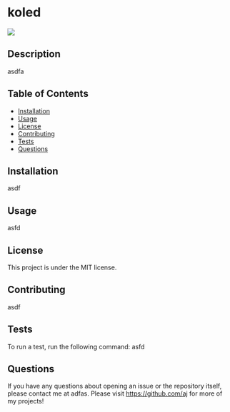# koled

  <a href='https://opensource.org/licenses/MIT'><img src='https://img.shields.io/badge/License-MIT-yellow.svg'></a>

## Description
asdfa

## Table of Contents
* [Installation](#installation)
* [Usage](#usage)
* [License](#license)
* [Contributing](#contributing)
* [Tests](#tests)
* [Questions](#questions)

## Installation
asdf

## Usage
asfd

## License 
This project is under the MIT license. 

## Contributing
asdf

## Tests

To run a test, run the following command: asfd

## Questions

If you have any questions about opening an issue or the repository itself, please contact me at adfas.  Please visit https://github.com/aj for more of my projects!

